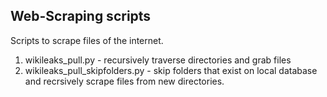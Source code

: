 ## Web-Scraping scripts
Scripts to scrape files of the internet.

1. wikileaks_pull.py - recursively traverse directories and grab files
2. wikileaks_pull_skipfolders.py - skip folders that exist on local database and recrsively scrape files from new directories.
